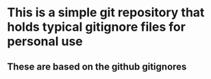 # This is a simple git repository that holds typical gitignore files for personal use

## These are based on the github gitignores

